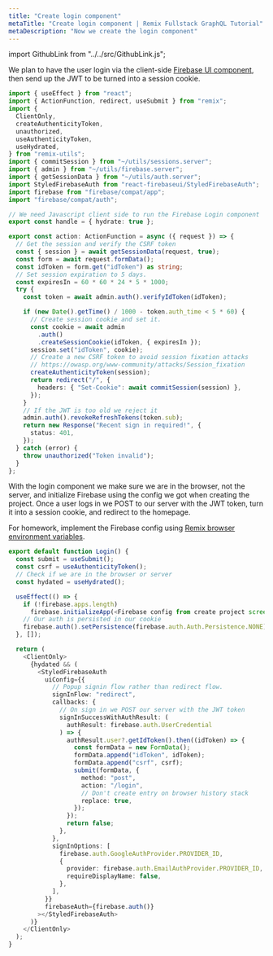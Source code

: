 ```yaml
---
title: "Create login component"
metaTitle: "Create login component | Remix Fullstack GraphQL Tutorial"
metaDescription: "Now we create the login component"
---
```


import GithubLink from "../../src/GithubLink.js";

<GithubLink link="https://github.com/hasura/learn-graphql/blob/master/tutorials/frontend/remix-firebase/app-final/app/routes/login.tsx" text="login.tsx" />

We plan to have the user login via the client-side [Firebase UI component](https://github.com/firebase/firebaseui-web-react), then send up the JWT to be turned into a session cookie.

```typescript
import { useEffect } from "react";
import { ActionFunction, redirect, useSubmit } from "remix";
import {
  ClientOnly,
  createAuthenticityToken,
  unauthorized,
  useAuthenticityToken,
  useHydrated,
} from "remix-utils";
import { commitSession } from "~/utils/sessions.server";
import { admin } from "~/utils/firebase.server";
import { getSessionData } from "~/utils/auth.server";
import StyledFirebaseAuth from "react-firebaseui/StyledFirebaseAuth";
import firebase from "firebase/compat/app";
import "firebase/compat/auth";

// We need Javascript client side to run the Firebase Login component
export const handle = { hydrate: true };

export const action: ActionFunction = async ({ request }) => {
  // Get the session and verify the CSRF token
  const { session } = await getSessionData(request, true);
  const form = await request.formData();
  const idToken = form.get("idToken") as string;
  // Set session expiration to 5 days.
  const expiresIn = 60 * 60 * 24 * 5 * 1000;
  try {
    const token = await admin.auth().verifyIdToken(idToken);

    if (new Date().getTime() / 1000 - token.auth_time < 5 * 60) {
      // Create session cookie and set it.
      const cookie = await admin
        .auth()
        .createSessionCookie(idToken, { expiresIn });
      session.set("idToken", cookie);
      // Create a new CSRF token to avoid session fixation attacks
      // https://owasp.org/www-community/attacks/Session_fixation
      createAuthenticityToken(session);
      return redirect("/", {
        headers: { "Set-Cookie": await commitSession(session) },
      });
    }
    // If the JWT is too old we reject it
    admin.auth().revokeRefreshTokens(token.sub);
    return new Response("Recent sign in required!", {
      status: 401,
    });
  } catch (error) {
    throw unauthorized("Token invalid");
  }
};
```

With the login component we make sure we are in the browser, not the server, and initialize Firebase using the config we got when creating the project. Once a user logs in we POST to our server with the JWT token, turn it into a session cookie, and redirect to the homepage.

For homework, implement the Firebase config using [Remix browser environment variables](https://remix.run/docs/en/v1/guides/envvars#browser-environment-variables).

```typescript
export default function Login() {
  const submit = useSubmit();
  const csrf = useAuthenticityToken();
  // Check if we are in the browser or server
  const hydated = useHydrated();

  useEffect(() => {
    if (!firebase.apps.length)
      firebase.initializeApp(<Firebase config from create project screen>);
    // Our auth is persisted in our cookie
    firebase.auth().setPersistence(firebase.auth.Auth.Persistence.NONE);
  }, []);

  return (
    <ClientOnly>
      {hydated && (
        <StyledFirebaseAuth
          uiConfig={{
            // Popup signin flow rather than redirect flow.
            signInFlow: "redirect",
            callbacks: {
              // On sign in we POST our server with the JWT token
              signInSuccessWithAuthResult: (
                authResult: firebase.auth.UserCredential
              ) => {
                authResult.user?.getIdToken().then((idToken) => {
                  const formData = new FormData();
                  formData.append("idToken", idToken);
                  formData.append("csrf", csrf);
                  submit(formData, {
                    method: "post",
                    action: "/login",
                    // Don't create entry on browser history stack
                    replace: true,
                  });
                });
                return false;
              },
            },
            signInOptions: [
              firebase.auth.GoogleAuthProvider.PROVIDER_ID,
              {
                provider: firebase.auth.EmailAuthProvider.PROVIDER_ID,
                requireDisplayName: false,
              },
            ],
          }}
          firebaseAuth={firebase.auth()}
        ></StyledFirebaseAuth>
      )}
    </ClientOnly>
  );
}
```
